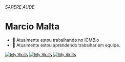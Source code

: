 *SAPERE AUDE*

# Marcio Malta

- 🔭 Atualmente estou trabalhando no ICMBio
- 🧰 Atualmente estou aprendendo trabalhar em equipe.

[![My Skills](https://skillicons.dev/icons?i=linux,docker,git,gitlab,postgres,mysql)](https://skillicons.dev)
[![My Skills](https://skillicons.dev/icons?i=py,php,cpp,java)](https://skillicons.dev)
[![My Skills](https://skillicons.dev/icons?i=django,laravel,html,css,js,nodejs,bootstrap)](https://skillicons.dev)

